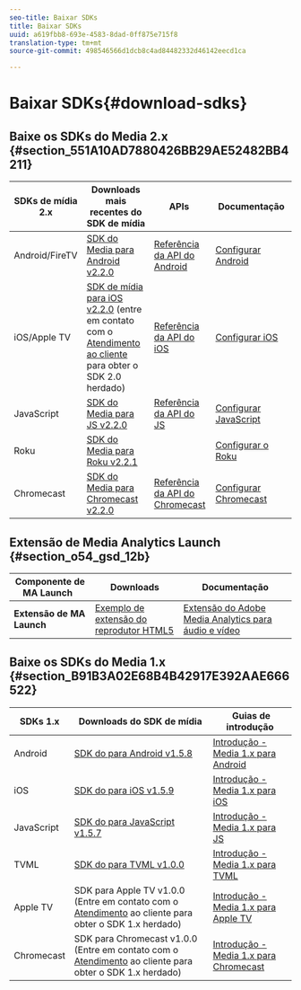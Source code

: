 ```yaml
---
seo-title: Baixar SDKs
title: Baixar SDKs
uuid: a619fbb8-693e-4583-8dad-0ff875e715f8
translation-type: tm+mt
source-git-commit: 498546566d1dcb8c4ad84482332d46142eecd1ca

---
```



# Baixar SDKs{#download-sdks}

## Baixe os SDKs do Media 2.x {#section_551A10AD7880426BB29AE52482BB4211}

| SDKs de mídia 2.x | Downloads mais recentes do SDK de mídia |  APIs   |  Documentação  |
| --- | --- | --- | --- |
| Android/FireTV | [SDK do Media para Android v2.2.0](https://github.com/Adobe-Marketing-Cloud/media-sdks/releases/tag/android-v2.2.0) | [Referência da API do Android](https://adobe-marketing-cloud.github.io/media-sdks/reference/android/) | [Configurar Android](/help/sdk-implement/setup/set-up-android.md) |
| iOS/Apple TV | [SDK de mídia para iOS v2.2.0](https://github.com/Adobe-Marketing-Cloud/media-sdks/releases/tag/ios-v2.2.0) (entre em contato com o [Atendimento ao cliente ](https://helpx.adobe.com/marketing-cloud/contact-support.html) para obter o SDK 2.0 herdado) | [Referência da API do iOS](https://adobe-marketing-cloud.github.io/media-sdks/reference/ios/) | [Configurar iOS](/help/sdk-implement/setup/set-up-ios.md) |
| JavaScript | [SDK do Media para JS v2.2.0](https://github.com/Adobe-Marketing-Cloud/media-sdks/releases/tag/js-v2.2.0) | [Referência da API do JS](https://adobe-marketing-cloud.github.io/media-sdks/reference/javascript/) | [Configurar JavaScript](/help/sdk-implement/setup/set-up-js.md) |
| Roku | [SDK do Media para Roku v2.2.1](https://github.com/Adobe-Marketing-Cloud/media-sdks/releases/tag/roku-v2.2.1) |  | [Configurar o Roku](/help/sdk-implement/setup/set-up-roku.md) |
| Chromecast | [SDK do Media para Chromecast v2.2.0](https://github.com/Adobe-Marketing-Cloud/media-sdks/releases/tag/chromecast-v2.2.0) | [Referência da API do Chromecast](https://adobe-marketing-cloud.github.io/media-sdks/reference/chromecast/) | [Configurar Chromecast](/help/sdk-implement/setup/set-up-chromecast.md) |

## Extensão de Media Analytics Launch {#section_o54_gsd_12b}

| Componente de MA Launch   | Downloads | Documentação |
|---|---|---|
| **Extensão de MA Launch** | [Exemplo de extensão do reprodutor HTML5](https://github.com/adobe/reactor-adobe-va-sample-player) | [Extensão do Adobe Media Analytics para áudio e vídeo](https://docs.adobelaunch.com/extension-reference/web/adobe-media-analytics-for-audio-and-video-extension) |

## Baixe os SDKs do Media 1.x {#section_B91B3A02E68B4B42917E392AAE666522}

| SDKs 1.x |  Downloads do SDK de mídia |  Guias de introdução |
| --- | --- | --- |
| Android | [SDK do para Android v1.5.8](https://github.com/Adobe-Marketing-Cloud/video-heartbeat/releases/tag/android-v1.5.8) | [Introdução - Media 1.x para Android](setup/vhl-dev-guide-v15_android.pdf) |
| iOS | [SDK do para iOS v1.5.9](https://github.com/Adobe-Marketing-Cloud/video-heartbeat/releases/tag/ios-v1.5.9) | [Introdução - Media 1.x para iOS](setup/vhl-dev-guide-v15_ios.pdf) |
| JavaScript | [SDK do para JavaScript v1.5.7](https://github.com/Adobe-Marketing-Cloud/video-heartbeat/releases/tag/js-v1.5.7) | [Introdução - Media 1.x para JS](setup/vhl-dev-guide-v15_js.pdf) |
| TVML | [SDK do para TVML v1.0.0](https://github.com/Adobe-Marketing-Cloud/video-heartbeat/releases/tag/tvml-v1.0.0) | [Introdução - Media 1.x para TVML](setup/vhl_tvml.pdf) |
| Apple TV | SDK para Apple TV v1.0.0 (Entre em contato com o [Atendimento](https://helpx.adobe.com/marketing-cloud/contact-support.html) ao cliente para obter o SDK 1.x herdado) | [Introdução - Media 1.x para Apple TV](setup/vhl-dev-guide-v1x_appletv.pdf) |
| Chromecast | SDK para Chromecast v1.0.0 (Entre em contato com o [Atendimento](https://helpx.adobe.com/marketing-cloud/contact-support.html) ao cliente para obter o SDK 1.x herdado) | [Introdução - Media 1.x para Chromecast](setup/chromecast_1.x_sdk.pdf) |


